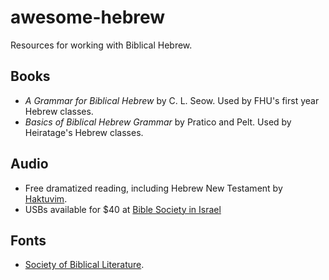 # awesome-hebrew
Resources for working with Biblical Hebrew.


## Books

- _A Grammar for Biblical Hebrew_ by C. L. Seow. Used by FHU's first year Hebrew classes.
- _Basics of Biblical Hebrew Grammar_ by Pratico and Pelt. Used by Heiratage's Hebrew classes.

## Audio

- Free dramatized reading, including Hebrew New Testament by [Haktuvim](https://haktuvim.co.il/en/study).
- USBs available for $40 at [Bible Society in Israel](https://biblesocietyinisrael.com/product/hebrew-audio-bible-available-in-cd-usb/)

## Fonts
- [Society of Biblical Literature](https://www.sbl-site.org/educational/BiblicalFonts_SBLHebrew.aspx).
